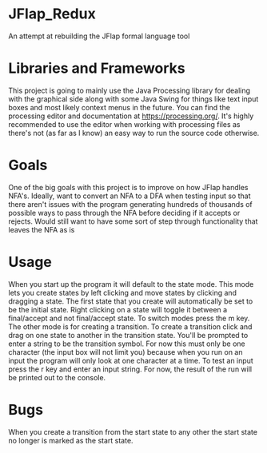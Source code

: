 # JFlap_Redux
An attempt at rebuilding the JFlap formal language tool

# Libraries and Frameworks
This project is going to mainly use the Java Processing library for dealing with the graphical side along with some Java Swing for things like text input boxes and most likely context menus in the future.
You can find the processing editor and documentation at https://processing.org/. It's highly recommended to use the editor when working with processing files as there's not (as far as I know) an easy way to run the source code otherwise.

# Goals
One of the big goals with this project is to improve on how JFlap handles NFA's.
Ideally, want to convert an NFA to a DFA when testing input so that there aren't issues with the program generating hundreds of thousands of possible ways to pass through the NFA before deciding if it accepts or rejects.
Would still want to have some sort of step through functionality that leaves the NFA as is

# Usage
When you start up the program it will default to the state mode. This mode lets you create states by left clicking and move states by clicking and dragging a state. The first state that you create will automatically be set to be the initial state. Right clicking on a state will toggle it between a final/accept and not final/accept state.
To switch modes press the m key.
The other mode is for creating a transition. To create a transition click and drag on one state to another in the transition state. You'll be prompted to enter a string to be the transition symbol. For now this must only be one character (the input box will not limit you) because when you run on an input the program will only look at one character at a time.
To test an input press the r key and enter an input string. For now, the result of the run will be printed out to the console.

# Bugs
When you create a transition from the start state to any other the start state no longer is marked as the start state.
